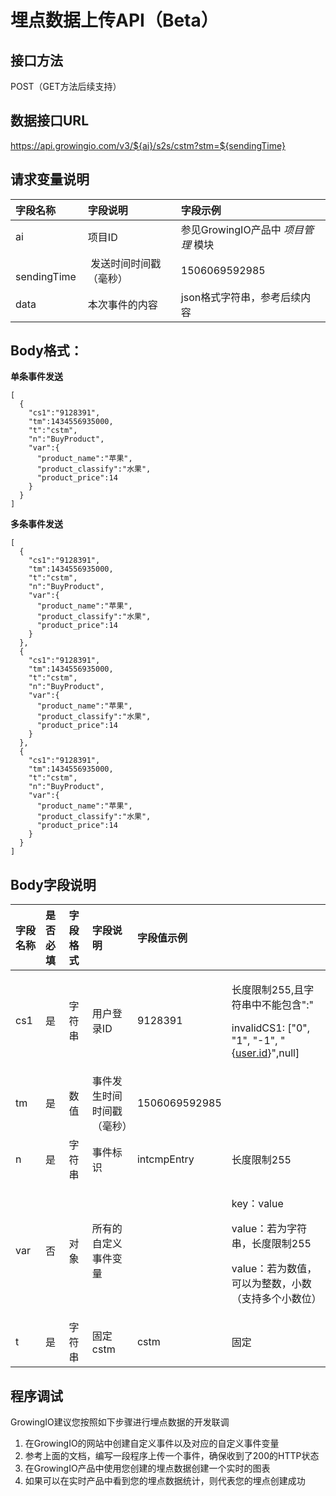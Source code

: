 # 埋点数据上传API（Beta）

## **接口方法**

POST（GET方法后续支持）

## **数据接口URL**

https://api.growingio.com/v3/${ai}/s2s/cstm?stm=${sendingTime}

## **请求变量说明**

| 字段名称 | 字段说明 | 字段示例 |
| :--- | :--- | :--- |
|  ai |  项目ID |  参见GrowingIO产品中 _项目管理_ 模块 |
| ​ sendingTime | ​ 发送时间时间戳（毫秒） |  ​1506069592985 |
|  data |  本次事件的内容 |   json格式字符串，参考后续内容 |

## **Body格式：**

**单条事件发送** 

```text
[      
  {            
    "cs1":"9128391",    
    "tm":1434556935000,    
    "t":"cstm",    
    "n":"BuyProduct",    
    "var":{      
      "product_name":"苹果",      
      "product_classify":"水果",      
      "product_price":14    
    }
  }
]
```

**多条事件发送**

```text
[      
  {            
    "cs1":"9128391",    
    "tm":1434556935000,    
    "t":"cstm",    
    "n":"BuyProduct",    
    "var":{      
      "product_name":"苹果",      
      "product_classify":"水果",      
      "product_price":14    
    }
  },   
  {            
    "cs1":"9128391",    
    "tm":1434556935000,    
    "t":"cstm",    
    "n":"BuyProduct",    
    "var":{      
      "product_name":"苹果",      
      "product_classify":"水果",      
      "product_price":14    
    }
  },   
  {            
    "cs1":"9128391",    
    "tm":1434556935000,    
    "t":"cstm",    
    "n":"BuyProduct",    
    "var":{      
      "product_name":"苹果",      
      "product_classify":"水果",      
      "product_price":14    
    }
  }
]
```

## **Body字段说明**

<table>
  <thead>
    <tr>
      <th style="text-align:left">字段名称</th>
      <th style="text-align:left">是否必填</th>
      <th style="text-align:left">字段格式</th>
      <th style="text-align:left">字段说明</th>
      <th style="text-align:left">字段值示例</th>
      <th style="text-align:left"></th>
    </tr>
  </thead>
  <tbody>
    <tr>
      <td style="text-align:left">cs1</td>
      <td style="text-align:left">是</td>
      <td style="text-align:left">字符串</td>
      <td style="text-align:left">用户登录ID</td>
      <td style="text-align:left">9128391</td>
      <td style="text-align:left">
        <p>长度限制255,且字符串中不能包含":"</p>
        <p>invalidCS1: ["0", "1", "-1", "{<a href="http://user.id/">user.id</a>}",null]</p>
      </td>
    </tr>
    <tr>
      <td style="text-align:left">tm</td>
      <td style="text-align:left">是</td>
      <td style="text-align:left">数值</td>
      <td style="text-align:left">事件发生时间时间戳（毫秒）</td>
      <td style="text-align:left">1506069592985</td>
      <td style="text-align:left"></td>
    </tr>
    <tr>
      <td style="text-align:left">n</td>
      <td style="text-align:left">是</td>
      <td style="text-align:left">字符串</td>
      <td style="text-align:left">事件标识</td>
      <td style="text-align:left">intcmpEntry</td>
      <td style="text-align:left">长度限制255</td>
    </tr>
    <tr>
      <td style="text-align:left">var</td>
      <td style="text-align:left">否</td>
      <td style="text-align:left">对象</td>
      <td style="text-align:left">所有的自定义事件变量</td>
      <td style="text-align:left"></td>
      <td style="text-align:left">
        <p>key：value</p>
        <p>value：若为字符串，长度限制255</p>
        <p>value：若为数值，可以为整数，小数（支持多个小数位）</p>
      </td>
    </tr>
    <tr>
      <td style="text-align:left">t</td>
      <td style="text-align:left">是</td>
      <td style="text-align:left">字符串</td>
      <td style="text-align:left">固定cstm</td>
      <td style="text-align:left">cstm</td>
      <td style="text-align:left">固定</td>
    </tr>
  </tbody>
</table>

## 程序调试

GrowingIO建议您按照如下步骤进行埋点数据的开发联调

1. 在GrowingIO的网站中创建自定义事件以及对应的自定义事件变量
2. 参考上面的文档，编写一段程序上传一个事件，确保收到了200的HTTP状态
3. 在GrowingIO产品中使用您创建的埋点数据创建一个实时的图表
4. 如果可以在实时产品中看到您的埋点数据统计，则代表您的埋点创建成功

